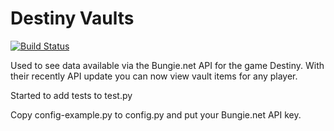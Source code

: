 # Destiny Vaults

[![Build Status](http://104.130.11.192:8080/buildStatus/icon?job=destiny_game_stats)](http://104.130.11.192:8080/job/destiny_game_stats/)

Used to see data available via the Bungie.net API for the game Destiny.  With their recently API update you can now view vault items for any player.

Started to add tests to test.py

Copy config-example.py to config.py and put your Bungie.net API key.
